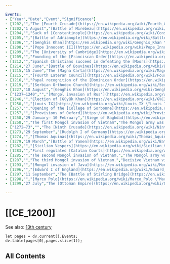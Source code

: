 ```yaml
---

Events:
- ["Year","Date","Event","Significance"]
- [1202,"","The [Fourth Crusade](https://en.wikipedia.org/wiki/Fourth_Crusade \"Fourth Crusade\") sacked [Croatian](https://en.wikipedia.org/wiki/Croatia \"Croatia\") town of [Zadar](https://en.wikipedia.org/wiki/Zadar \"Zadar\") ([Italian](https://en.wikipedia.org/wiki/Italian_language \"Italian language\"): _Zara_), a rival of [Venice](https://en.wikipedia.org/wiki/Venice \"Venice\"). Unable to raise enough funds to pay to their [Venetian](https://en.wikipedia.org/wiki/Republic_of_Venice \"Republic of Venice\") contractors, the crusaders agreed to sack the city despite letters from [Pope Innocent III](https://en.wikipedia.org/wiki/Pope_Innocent_III \"Pope Innocent III\") forbidding such an action and threatening [excommunication](https://en.wikipedia.org/wiki/Excommunication \"Excommunication\").","[Siege of Zara](https://en.wikipedia.org/wiki/Siege_of_Zara \"Siege of Zara\") was the first major Crusade's action and the first attack against a Catholic city by Catholic crusaders."]
- [1202,"1 August","[Battle of Mirebeau](https://en.wikipedia.org/wiki/Battle_of_Mirebeau \"Battle of Mirebeau\"). [John of England](https://en.wikipedia.org/wiki/John_of_England \"John of England\") captures [Arthur I of Brittany](https://en.wikipedia.org/wiki/Arthur_I_of_Brittany \"Arthur I of Brittany\") and [Eleanor, Fair Maid of Brittany](https://en.wikipedia.org/wiki/Eleanor,_Fair_Maid_of_Brittany \"Eleanor, Fair Maid of Brittany\") sister of Arthur.","John secured his English throne with Arthur disappeared in 1203 and Eleanor imprisoned till her death in 1241."]
- [1204,"","Sack of [Constantinople](https://en.wikipedia.org/wiki/Constantinople \"Constantinople\") during the [Fourth Crusade](https://en.wikipedia.org/wiki/Fourth_Crusade \"Fourth Crusade\").","Considered to be the beginning of the [decline](https://en.wikipedia.org/wiki/Decline_of_the_Byzantine_Empire \"Decline of the Byzantine Empire\") of the [Byzantine Empire](https://en.wikipedia.org/wiki/Byzantine_Empire \"Byzantine Empire\")."]
- [1205,"","[Battle of Adrianople](https://en.wikipedia.org/wiki/Battle_of_Adrianople_(1205) \"Battle of Adrianople (1205)\"). The Bulgarians under Emperor [Kaloyan](https://en.wikipedia.org/wiki/Kaloyan_of_Bulgaria \"Kaloyan of Bulgaria\") defeat [Baldwin I](https://en.wikipedia.org/wiki/Baldwin_I_of_Constantinople \"Baldwin I of Constantinople\").","Beginning of the decline of the [Latin Empire](https://en.wikipedia.org/wiki/Latin_Empire \"Latin Empire\")."]
- [1206,"","[Genghis Khan](https://en.wikipedia.org/wiki/Genghis_Khan \"Genghis Khan\") was elected as [Khagan](https://en.wikipedia.org/wiki/Khagan \"Khagan\") of the [Mongols](https://en.wikipedia.org/wiki/Mongols \"Mongols\") and the [Mongol Empire](https://en.wikipedia.org/wiki/Mongol_Empire \"Mongol Empire\") was established.","The Mongols would conquer much of Eurasia, changing former political borders."]
- [1208,"","[Pope Innocent III](https://en.wikipedia.org/wiki/Pope_Innocent_III \"Pope Innocent III\") calls for the [Albigensian Crusade](https://en.wikipedia.org/wiki/Albigensian_Crusade \"Albigensian Crusade\") which seeks to destroy a rival form of Christianity practiced by the [Cathars](https://en.wikipedia.org/wiki/Cathar \"Cathar\").",""]
- [1209,"","The [University of Cambridge](https://en.wikipedia.org/wiki/University_of_Cambridge \"University of Cambridge\") is founded.",""]
- [1209,"","Founding of the [Franciscan Order](https://en.wikipedia.org/wiki/Franciscan_Order \"Franciscan Order\").","One of the more significant orders in the [Roman Catholic](https://en.wikipedia.org/wiki/Roman_Catholic \"Roman Catholic\") church, founded by [Saint Francis of Assisi](https://en.wikipedia.org/wiki/Saint_Francis_of_Assisi \"Saint Francis of Assisi\")."]
- [1212,"","Spanish Christians succeed in defeating the [Moors](https://en.wikipedia.org/wiki/Moors \"Moors\") in the long [Reconquista](https://en.wikipedia.org/wiki/Reconquista \"Reconquista\") campaigns, after the [Battle of Las Navas de Tolosa](https://en.wikipedia.org/wiki/Battle_of_Las_Navas_de_Tolosa \"Battle of Las Navas de Tolosa\").","By 1238, only the small southern [Emirate of Granada](https://en.wikipedia.org/wiki/Emirate_of_Granada \"Emirate of Granada\") remained under [Muslim](https://en.wikipedia.org/wiki/Muslim \"Muslim\") control."]
- [1214,"27 June","[Battle of Bouvines](https://en.wikipedia.org/wiki/Battle_of_Bouvines \"Battle of Bouvines\").","King John of England gave up his ambition to recover his continental lands."]
- [1215,"15 June","The [Magna Carta](https://en.wikipedia.org/wiki/Magna_Carta \"Magna Carta\") is sealed by [John of England](https://en.wikipedia.org/wiki/John_of_England \"John of England\").","This marks one of the first times a medieval ruler is forced to accept limits on his power."]
- [1215,"","[Fourth Lateran Council](https://en.wikipedia.org/wiki/Fourth_Council_of_the_Lateran \"Fourth Council of the Lateran\"). Dealt with transubstantiation, papal primacy and conduct of clergy. Proclaimed that [Jews](https://en.wikipedia.org/wiki/Jews \"Jews\") and [Muslims](https://en.wikipedia.org/wiki/Muslims \"Muslims\") should wear identification marks to distinguish them from [Christians](https://en.wikipedia.org/wiki/Christians \"Christians\").",""]
- [1216,"","Papal recognition of the [Dominican Order](https://en.wikipedia.org/wiki/Dominican_Order \"Dominican Order\").",""]
- [1219,"","[Serbian Orthodox Church](https://en.wikipedia.org/wiki/Serbian_Orthodox_Church \"Serbian Orthodox Church\") becomes [autocephalous](https://en.wikipedia.org/wiki/Autocephalous \"Autocephalous\") under [St. Sava](https://en.wikipedia.org/wiki/St._Sava \"St. Sava\"), its first [Archbishop](https://en.wikipedia.org/wiki/Archbishop \"Archbishop\").",""]
- [1227,"18 August","[Genghis Khan](https://en.wikipedia.org/wiki/Genghis_Khan \"Genghis Khan\") dies.","His kingdom is divided among his children and grandchildren: [Empire of the Great Khan](https://en.wikipedia.org/wiki/Empire_of_the_Great_Khan \"Empire of the Great Khan\"), [Chagatai Khanate](https://en.wikipedia.org/wiki/Chagatai_Khanate \"Chagatai Khanate\"), Mongolian Homeland, and the [Blue Horde](https://en.wikipedia.org/wiki/Blue_Horde \"Blue Horde\") and [White Horde](https://en.wikipedia.org/wiki/White_Horde \"White Horde\") (which would later become the [Golden Horde](https://en.wikipedia.org/wiki/Golden_Horde \"Golden Horde\"))."]
- ["1237–1240","","[Mongol invasion of Rus'](https://en.wikipedia.org/wiki/Mongol_invasion_of_Rus%27 \"Mongol invasion of Rus'\") resumes.","Causes the split of [Kievan Rus'](https://en.wikipedia.org/wiki/Kievan_Rus%27 \"Kievan Rus'\") into three components (present day [Russia](https://en.wikipedia.org/wiki/Russia \"Russia\"), [Ukraine](https://en.wikipedia.org/wiki/Ukraine \"Ukraine\"), [Belarus](https://en.wikipedia.org/wiki/Belarus \"Belarus\")), greatly affects various regions of raided lands in other parts of Europe; [Golden Horde](https://en.wikipedia.org/wiki/Golden_Horde \"Golden Horde\") formed."]
- [1246,"","Election of [Güyük Khan](https://en.wikipedia.org/wiki/G%C3%BCy%C3%BCk_Khan \"Güyük Khan\").","Güyük ruled the [Mongol Empire](https://en.wikipedia.org/wiki/Mongol_Empire \"Mongol Empire\") from 1246 to 1248."]
- [1250,"","[Louis IX](https://en.wikipedia.org/wiki/Louis_IX \"Louis IX\") is captured at the last major battle of the [Seventh Crusade](https://en.wikipedia.org/wiki/Seventh_Crusade \"Seventh Crusade\").",""]
- [1257,"","Opening of the [College of Sorbonne](https://en.wikipedia.org/wiki/College_of_Sorbonne \"College of Sorbonne\").",""]
- [1257,"","[Provisions of Oxford](https://en.wikipedia.org/wiki/Provisions_of_Oxford \"Provisions of Oxford\") forced upon [Henry III of England](https://en.wikipedia.org/wiki/Henry_III_of_England \"Henry III of England\").","This establishes a new form of government-limited regal authority."]
- [1258,"29 January– 10 February","[Siege of Baghdad](https://en.wikipedia.org/wiki/Siege_of_Baghdad_(1258) \"Siege of Baghdad (1258)\")","Mongols (the [Ilkhanate](https://en.wikipedia.org/wiki/Ilkhanate \"Ilkhanate\")) ensure control of the region; Generally considered the end of the [Islamic Golden Age](https://en.wikipedia.org/wiki/Islamic_Golden_Age \"Islamic Golden Age\")."]
- [1258,"","The first Mongol invasion of Vietnam","The Mongol army was defeated by emperor Tran Thai Tong of [Đại Việt](https://en.wikipedia.org/wiki/%C4%90%E1%BA%A1i_Vi%E1%BB%87t \"Đại Việt\")."]
- ["1272–73","","The [Ninth Crusade](https://en.wikipedia.org/wiki/Ninth_Crusade \"Ninth Crusade\") occurs.","Considered to be the Last Major Crusade to take place in the [Holy Land](https://en.wikipedia.org/wiki/Holy_Land \"Holy Land\")."]
- [1273,"29 September","[Rudolph I of Germany](https://en.wikipedia.org/wiki/Rudolph_I_of_Germany \"Rudolph I of Germany\") is elected Holy Roman Emperor.","This begins the [Habsburg](https://en.wikipedia.org/wiki/Habsburg \"Habsburg\") _de facto_ domination of the crown that lasted until is dissolution in 1806."]
- [1274,"","[Thomas Aquinas](https://en.wikipedia.org/wiki/Thomas_Aquinas \"Thomas Aquinas\")' work, _[Summa Theologica](https://en.wikipedia.org/wiki/Summa_Theologica \"Summa Theologica\")_ is published, after his death.","Is the main staple of theology during the [Middle Ages](https://en.wikipedia.org/wiki/Middle_Ages \"Middle Ages\")."]
- [1279,"19 March","[Battle of Yamen](https://en.wikipedia.org/wiki/Battle_of_Yamen \"Battle of Yamen\").","Marks the end of the [Song Dynasty](https://en.wikipedia.org/wiki/Song_Dynasty \"Song Dynasty\") in China, and all of China is under the rule of [Kublai Khan](https://en.wikipedia.org/wiki/Kublai_Khan \"Kublai Khan\") as the emperor."]
- [1282,"","[Sicilian Vespers](https://en.wikipedia.org/wiki/Sicilian_Vespers \"Sicilian Vespers\"). Sicilians massacre [Angevins](https://en.wikipedia.org/wiki/County_of_Anjou \"County of Anjou\") over a six-week period, after a Frenchman, harassed a woman.","Would mark a two-decade period of war, and peace treaties mainly between [Aragon](https://en.wikipedia.org/wiki/Crown_of_Aragon \"Crown of Aragon\"), Sicily, and the [Angevins](https://en.wikipedia.org/wiki/Capetian_House_of_Anjou \"Capetian House of Anjou\")."]
- [1283,"","First regulated [Catalan Courts](https://en.wikipedia.org/wiki/Catalan_Courts \"Catalan Courts\").","Presided by king [Peter III of Aragon](https://en.wikipedia.org/wiki/Peter_III_of_Aragon \"Peter III of Aragon\") for the whole [Principality of Catalonia](https://en.wikipedia.org/wiki/Principality_of_Catalonia \"Principality of Catalonia\"), it became in one of the first parliamentary bodies that banned the royal power to create legislation unilaterally."]
- [1285,"","The second Mongol invasion of Vietnam.","The Mongol army was defeated by emperor Tran Nhan Tong and general Tran Hung Dao."]
- [1287,"","The third Mongol invasion of Vietnam.","Decisive Vietnam victory. To avoid further conflict, [Đại Việt](https://en.wikipedia.org/wiki/%C4%90%E1%BA%A1i_Vi%E1%BB%87t \"Đại Việt\") agreed to a tributary relationship with the [Yuan dynasty](https://en.wikipedia.org/wiki/Yuan_dynasty \"Yuan dynasty\")."]
- [1293,"","[Mongol invasion of Java](https://en.wikipedia.org/wiki/Mongol_invasion_of_Java \"Mongol invasion of Java\").","Failed invasion of the Javanese [Majapahit Kingdom](https://en.wikipedia.org/wiki/Majapahit_Kingdom \"Majapahit Kingdom\"). Which led Majapahit to rise as a significant regional power."]
- [1296,"","[Edward I of England](https://en.wikipedia.org/wiki/Edward_I_of_England \"Edward I of England\") invades [Scotland](https://en.wikipedia.org/wiki/Scotland \"Scotland\"), starting the [First War of Scottish Independence](https://en.wikipedia.org/wiki/First_War_of_Scottish_Independence \"First War of Scottish Independence\").",""]
- [1297,"11 September","The [Battle of Stirling Bridge](https://en.wikipedia.org/wiki/Battle_of_Stirling_Bridge \"Battle of Stirling Bridge\").","[William Wallace](https://en.wikipedia.org/wiki/William_Wallace \"William Wallace\") emerges as the leader of the Scottish resistance to England."]
- [1298,"","[Marco Polo](https://en.wikipedia.org/wiki/Marco_Polo \"Marco Polo\") publishes his tales of China, along with [Rustichello da Pisa](https://en.wikipedia.org/wiki/Rustichello_da_Pisa \"Rustichello da Pisa\").","A key step to the bridging of Asia and Europe in trade."]
- [1299,"27 July","The [Ottoman Empire](https://en.wikipedia.org/wiki/Ottoman_Empire \"Ottoman Empire\") is founded by [Osman I](https://en.wikipedia.org/wiki/Osman_I \"Osman I\").","Becomes longest lasting Islamic Empire, lasting over 600 years into the 20th century."]

---
```


# [[CE_1200]] 

See also: [13th century](https://en.wikipedia.org/wiki/13th_century "13th century")


```dataviewjs
let pages = dv.current().Events;
dv.table(pages[0],pages.slice(1));
```


## All Contents

```folderv
```




